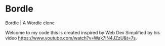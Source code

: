 # Bordle
Bordle | A Wordle clone

Welcome to my code this is created inspired by Web Dev Simplified by his video https://www.youtube.com/watch?v=Wak7iN4JZzU&t=7s. 
